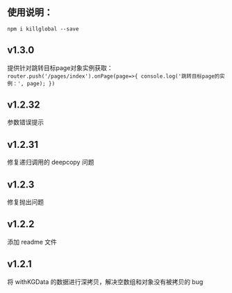 ## 使用说明：

``
npm i killglobal --save
``

## v1.3.0

提供针对跳转目标page对象实例获取：
``
router.push('/pages/index').onPage(page=>{
    console.log('跳转目标page的实例：', page);
})
``

## v1.2.32

参数错误提示

## v1.2.31

修复递归调用的 deepcopy 问题

## v1.2.3

修复抛出问题

## v1.2.2

添加 readme 文件

## v1.2.1

将 withKGData 的数据进行深拷贝，解决空数组和对象没有被拷贝的 bug
